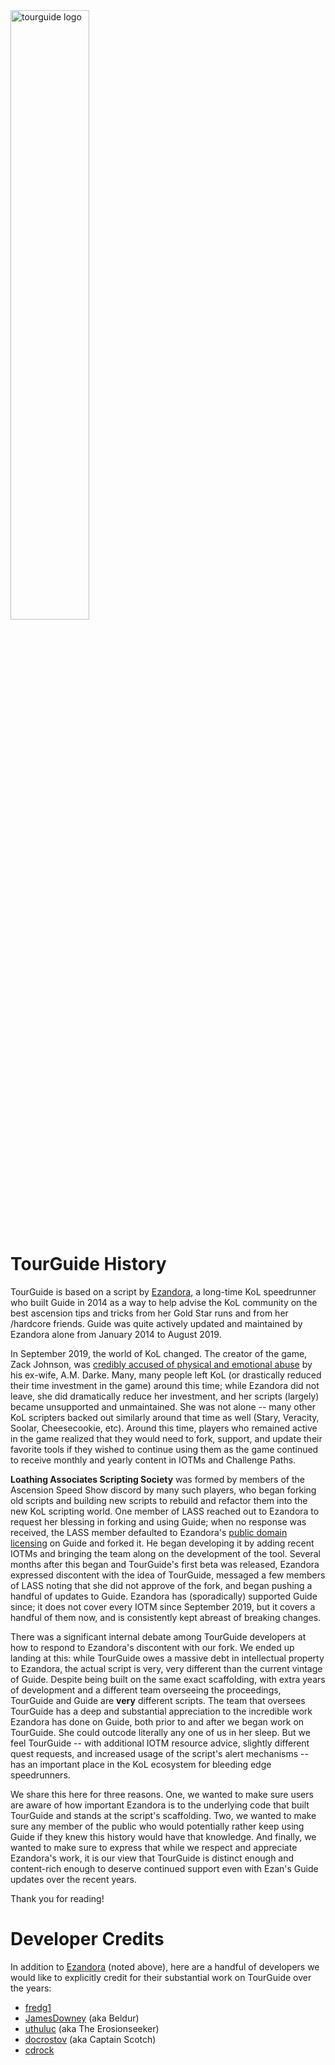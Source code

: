 <img src="https://user-images.githubusercontent.com/8014761/190516106-6e8c948c-9302-47e0-b09e-114a5456301d.png" alt="tourguide logo" style="width: 50%;">

# TourGuide History
TourGuide is based on a script by [Ezandora](https://github.com/Ezandora/Guide), a long-time KoL speedrunner who built Guide in 2014 as a way to help advise the KoL community on the best ascension tips and tricks from her Gold Star runs and from her /hardcore friends. Guide was quite actively updated and maintained by Ezandora alone from January 2014 to August 2019.

In September 2019, the world of KoL changed. The creator of the game, Zack Johnson, was [credibly accused of physical and emotional abuse](https://www.gamesindustry.biz/games-professor-accuses-kingdom-of-loathing-designer-of-abuse) by his ex-wife, A.M. Darke. Many, many people left KoL (or drastically reduced their time investment in the game) around this time; while Ezandora did not leave, she did dramatically reduce her investment, and her scripts (largely) became unsupported and unmaintained. She was not alone -- many other KoL scripters backed out similarly around that time as well (Stary, Veracity, Soolar, Cheesecookie, etc). Around this time, players who remained active in the game realized that they would need to fork, support, and update their favorite tools if they wished to continue using them as the game continued to receive monthly and yearly content in IOTMs and Challenge Paths.

**Loathing Associates Scripting Society** was formed by members of the Ascension Speed Show discord by many such players, who began forking old scripts and building new scripts to rebuild and refactor them into the new KoL scripting world. One member of LASS reached out to Ezandora to request her blessing in forking and using Guide; when no response was received, the LASS member defaulted to Ezandora's [public domain licensing](https://github.com/Ezandora/Guide/blob/master/LICENSE) on Guide and forked it. He began developing it by adding recent IOTMs and bringing the team along on the development of the tool. Several months after this began and TourGuide's first beta was released, Ezandora expressed discontent with the idea of TourGuide, messaged a few members of LASS noting that she did not approve of the fork, and began pushing a handful of updates to Guide. Ezandora has (sporadically) supported Guide since; it does not cover every IOTM since September 2019, but it covers a handful of them now, and is consistently kept abreast of breaking changes.

There was a significant internal debate among TourGuide developers at how to respond to Ezandora's discontent with our fork. We ended up landing at this: while TourGuide owes a massive debt in intellectual property to Ezandora, the actual script is very, very different than the current vintage of Guide. Despite being built on the same exact scaffolding, with extra years of development and a different team overseeing the proceedings, TourGuide and Guide are **very** different scripts. The team that oversees TourGuide has a deep and substantial appreciation to the incredible work Ezandora has done on Guide, both prior to and after we began work on TourGuide. She could outcode literally any one of us in her sleep. But we feel TourGuide -- with additional IOTM resource advice, slightly different quest requests, and increased usage of the script's alert mechanisms -- has an important place in the KoL ecosystem for bleeding edge speedrunners. 

We share this here for three reasons. One, we wanted to make sure users are aware of how important Ezandora is to the underlying code that built TourGuide and stands at the script's scaffolding. Two, we wanted to make sure any member of the public who would potentially rather keep using Guide if they knew this history would have that knowledge. And finally, we wanted to make sure to express that while we respect and appreciate Ezandora's work, it is our view that TourGuide is distinct enough and content-rich enough to deserve continued support even with Ezan's Guide updates over the recent years. 

Thank you for reading!

# Developer Credits

In addition to [Ezandora](https://github.com/Ezandora) (noted above), here are a handful of developers we would like to explicitly credit for their substantial work on TourGuide over the years:

- [fredg1](https://github.com/fredg1)
- [JamesDowney](https://github.com/JamesDowney) (aka Beldur)
- [uthuluc](https://github.com/uthuluc) (aka The Erosionseeker)
- [docrostov](https://github.com/docrostov) (aka Captain Scotch)
- [cdrock](https://github.com/cdrock)